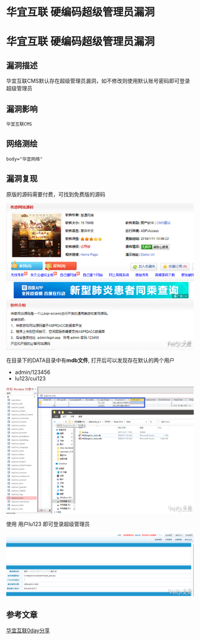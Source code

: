 # 华宜互联 硬编码超级管理员漏洞

# 华宜互联 硬编码超级管理员漏洞

## 漏洞描述

华宜互联CMS默认存在超级管理员漏洞，如不修改则使用默认账号密码即可登录超级管理员

## 漏洞影响

```
华宜互联CMS
```

## 网络测绘

```
body="华宜网络"
```

## 漏洞复现

原版的源码需要付费，可找到免费版的源码

![](/images/202202170901746.png)

在目录下的DATA目录中有**mdb文件**, 打开后可以发现存在默认的两个用户

- admin/123456
- lu123/cui123

![](/images/202202170901156.png)

使用 用户lu123 即可登录超级管理员

![](/images/202202170903046.png)

## 参考文章

[华宜互联0day分享](https://mp.weixin.qq.com/s?__biz=MzAxMzg4NDg1NA==&mid=2247484357&idx=1&sn=56abfaa736805e22910c9e9e1f8d8c3a&chksm=9b9a8f1caced060a3fbb4ce29fbe0c3b0a7399c542406237ebd0e3de71c7c538b459ff2a0c09&mpshare=1&scene=1&srcid=1117arJqHdtyfF7tqRrWAE7C&sharer_sharetime=1605622054852&sharer_shareid=02fbf89adff5cec7c814f47e9e13caca&key=f7cb72e8598687c9e0bf26cdce26791146e76a0a1d0277ca876ac35edce171d423ab6ebbd4174b54d81928ff3eeecf7f396f99a245a3cc5b76ec063c5d5569fadfb257044bafedda4b2583ac941bea57ed294bbab33429b9ae9e71fab7ee6d49f049d2cde08e459f43cd378a2a6548311fea16848)


